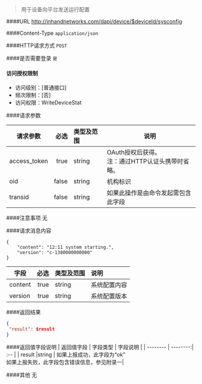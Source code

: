 
> 用于设备向平台发送运行配置

####URL
<http://inhandnetworks.com/dapi/device/$deviceId/sysconfig>

####Content-Type
`application/json`

####HTTP请求方式
`POST`

####是否需要登录
`是`

#### 访问授权限制
* 访问级别：[普通接口]
* 频次限制：[否]
* 访问权限：WriteDeviceStat


####请求参数

| 请求参数      |    必选 | 类型及范围  | 说明 |
| -------- | --------:| :-- | ------------ |
| access_token | true | string | OAuth授权后获得。</br>注：通过HTTP认证头携带时省略。 |
| oid          | false | string | 机构标识 |
| transid | false | string | 如果此操作是由命令发起需包含此字段 |

####注意事项
无

####请求消息内容
```
{
    "content": "12:11 system starting.",
    "version": "c-1380000000000"
}
```

| 字段       |    必选 | 类型及范围  | 说明                                |
| ---------- | -------:| :---------- | :---------- |
| content    | true | string    | 系统配置内容|
| version    | true | string    | 系统配置版本|

####返回结果
``` JSON
{
 "result": $result
}
```
####返回值字段说明
| 返回值字段      |    字段类型 | 字段说明  |
| -------- | --------:| :-- |
| result   |string    | 如果上报成功，此字段为“ok” </br>如果上报失败，此字段包含错误信息，参见附录一|

####其他
无
